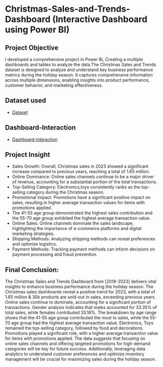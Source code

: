 # Christmas-Sales-and-Trends-Dashboard (Interactive Dashboard using Power BI)
## Project Objective
I developed a comprehensive project in Power Bi, Creating a multiple dashboards and tables to analyze the data.The Christmas Sales and Trends dataset is designed to analyze and understand key business performance metrics during the holiday season. It captures comprehensive information across multiple dimensions, enabling insights into product performance, customer behavior, and marketing effectiveness.
## Dataset used
- <a href="https://github.com/Madhu-D025/Christmas-Sales-and-Trends/blob/main/Christmas%20Sales%20and%20Trends_dataset.xlsx">Dataset</a>
## Dashboard-Interaction
- <a href = "https://github.com/Madhu-D025/Christmas-Sales-and-Trends/blob/main/Christmas_Sales_Dashboard_Interaction.pbit">Dashboard-Interaction</a>
## Project Insight
- Sales Growth: Overall, Christmas sales in 2023 showed a significant increase compared to previous years, reaching a total of 1.65 million.
- Online Dominance: Online sales channels continue to be a major driver of revenue, accounting for a substantial portion of the total transactions.
- Top-Selling Category: Electronics,toys consistently ranks as the top-selling category during the Christmas season.
- Promotional Impact: Promotions have a significant positive impact on sales, resulting in higher average transaction values for items with promotions applied.
- The 41-55 age group demonstrated the highest sales contribution and the 55-70 age group exhibited the highest average transaction value.
- Online Sales: Online channels dominate the sales landscape, highlighting the importance of e-commerce platforms and digital marketing strategies.
- Shipping Methods: Analyzing shipping methods can reveal preferences and optimize logistics.
- Payment Methods: Tracking payment methods can inform decisions on payment processing and fraud prevention.
## Final Conclusion:
The Christmas Sales and Trends Dashboard from [2018-2023] delivers vital insights to enhance business performance during the holiday season. The Christmas sales dashboards reveal a positive trend for 2023, with a total of 1.65 million & 30k products are sold-out in sales, exceeding previous years. Online sales continue to dominate, accounting for a significant portion of transactions. Gender analysis indicates that males accounted for 33.35% of total sales, while females contributed 33.18%. The breakdown by age range shows that the 41-55 age group contributed the most to sales, while the 55-70 age group had the highest average transaction value. Electronics, Toys remained the top-selling category, followed by food and decorations. Promotions played a significant role, with a higher average transaction value for items with promotions applied.
The data suggests that focusing on online sales channels and offering targeted promotions for high-demand categories will be key for future success. Additionally, leveraging data analytics to understand customer preferences and optimize inventory management will be crucial for maximizing sales during the holiday season.
